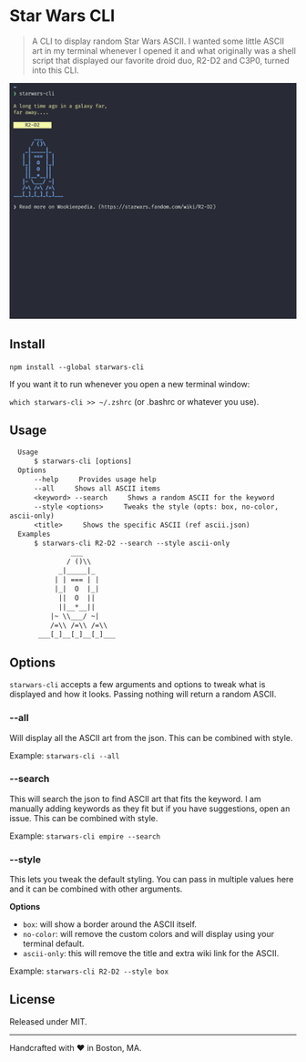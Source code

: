 # Star Wars CLI

> A CLI to display random Star Wars ASCII. I wanted some little ASCII art in my terminal whenever I opened it and what originally was a shell script that displayed our favorite droid duo, R2-D2 and C3P0, turned into this CLI.

![](screenshot.gif)

## Install

`npm install --global starwars-cli`

If you want it to run whenever you open a new terminal window:

`which starwars-cli >> ~/.zshrc` (or .bashrc or whatever you use).

## Usage

```
  Usage
      $ starwars-cli [options]
  Options
      --help     Provides usage help
      --all     Shows all ASCII items
      <keyword> --search     Shows a random ASCII for the keyword
      --style <options>     Tweaks the style (opts: box, no-color, ascii-only)
      <title>     Shows the specific ASCII (ref ascii.json)
  Examples
      $ starwars-cli R2-D2 --search --style ascii-only
               ___
              / ()\\
            _|_____|_
           | | === | |
           |_|  O  |_|
            ||  O  ||
            ||__*__||
          |~ \\___/ ~|
          /=\\ /=\\ /=\\
       ___[_]__[_]__[_]___
```

## Options

`starwars-cli` accepts a few arguments and options to tweak what is displayed and how it looks. Passing nothing will return a random ASCII.

### --all

Will display all the ASCII art from the json. This can be combined with style.

Example: `starwars-cli --all`

### --search

This will search the json to find ASCII art that fits the keyword. I am manually adding keywords as they fit but if you have suggestions, open an issue. This can be combined with style.

Example: `starwars-cli empire --search`

### --style

This lets you tweak the default styling. You can pass in multiple values here and it can be combined with other arguments.

**Options**

* `box`: will show a border around the ASCII itself.
* `no-color`: will remove the custom colors and will display using your terminal default.
* `ascii-only`: this will remove the title and extra wiki link for the ASCII.

Example: `starwars-cli R2-D2 --style box`

## License

Released under MIT.

----

Handcrafted with ♥ in Boston, MA.
